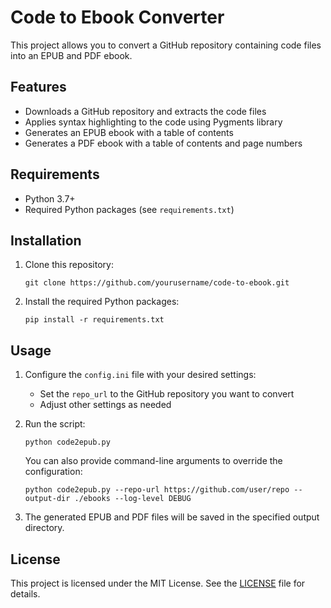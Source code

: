 # Code to Ebook Converter

This project allows you to convert a GitHub repository containing code files into an EPUB and PDF ebook.

## Features

- Downloads a GitHub repository and extracts the code files
- Applies syntax highlighting to the code using Pygments library
- Generates an EPUB ebook with a table of contents
- Generates a PDF ebook with a table of contents and page numbers

## Requirements

- Python 3.7+
- Required Python packages (see `requirements.txt`)

## Installation

1. Clone this repository:

   ```
   git clone https://github.com/yourusername/code-to-ebook.git
   ```

2. Install the required Python packages:
   ```
   pip install -r requirements.txt
   ```

## Usage

1. Configure the `config.ini` file with your desired settings:

   - Set the `repo_url` to the GitHub repository you want to convert
   - Adjust other settings as needed

2. Run the script:

   ```
   python code2epub.py
   ```

   You can also provide command-line arguments to override the configuration:

   ```
   python code2epub.py --repo-url https://github.com/user/repo --output-dir ./ebooks --log-level DEBUG
   ```

3. The generated EPUB and PDF files will be saved in the specified output directory.

## License

This project is licensed under the MIT License. See the [LICENSE](LICENSE) file for details.
